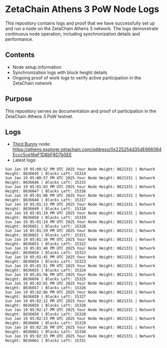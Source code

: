 # ZetaChain Athens 3 PoW Node Logs
This repository contains logs and proof that we have successfully set up and run a node on the ZetaChain Athens 3 network. The logs demonstrate continuous node operation, including synchronization details and performance.

## Contents
- Node setup information
- Synchronization logs with block height details
- Ongoing proof of work logs to verify active participation in the ZetaChain network

## Purpose
This repository serves as documentation and proof of participation in the ZetaChain Athens 3 PoW testnet.

## Logs

- [Third Bunny](https://thirdbunny.xyz/) node: https://athens.explorer.zetachain.com/address/0x225254d35dE666064Eccc5ce16eF1D8bF8D7b5EE
- Latest logs:
```
Sun Jan 19 05:00:52 PM UTC 2025 Your Node Height: 8621331 | Network Height: 8636645 | Blocks Left: 15314
Sun Jan 19 05:00:57 PM UTC 2025 Your Node Height: 8621331 | Network Height: 8636646 | Blocks Left: 15315
Sun Jan 19 05:01:03 PM UTC 2025 Your Node Height: 8621331 | Network Height: 8636647 | Blocks Left: 15316
Sun Jan 19 05:01:08 PM UTC 2025 Your Node Height: 8621331 | Network Height: 8636648 | Blocks Left: 15317
Sun Jan 19 05:01:13 PM UTC 2025 Your Node Height: 8621331 | Network Height: 8636649 | Blocks Left: 15318
Sun Jan 19 05:01:19 PM UTC 2025 Your Node Height: 8621331 | Network Height: 8636650 | Blocks Left: 15319
Sun Jan 19 05:01:24 PM UTC 2025 Your Node Height: 8621331 | Network Height: 8636651 | Blocks Left: 15320
Sun Jan 19 05:01:29 PM UTC 2025 Your Node Height: 8621331 | Network Height: 8636652 | Blocks Left: 15321
Sun Jan 19 05:01:34 PM UTC 2025 Your Node Height: 8621331 | Network Height: 8636653 | Blocks Left: 15322
Sun Jan 19 05:01:40 PM UTC 2025 Your Node Height: 8621331 | Network Height: 8636654 | Blocks Left: 15323
Sun Jan 19 05:01:45 PM UTC 2025 Your Node Height: 8621331 | Network Height: 8636654 | Blocks Left: 15323
Sun Jan 19 05:01:51 PM UTC 2025 Your Node Height: 8621331 | Network Height: 8636655 | Blocks Left: 15324
Sun Jan 19 05:01:56 PM UTC 2025 Your Node Height: 8621331 | Network Height: 8636656 | Blocks Left: 15325
Sun Jan 19 05:02:01 PM UTC 2025 Your Node Height: 8621331 | Network Height: 8636657 | Blocks Left: 15326
Sun Jan 19 05:02:06 PM UTC 2025 Your Node Height: 8621331 | Network Height: 8636658 | Blocks Left: 15327
Sun Jan 19 05:02:12 PM UTC 2025 Your Node Height: 8621331 | Network Height: 8636659 | Blocks Left: 15328
Sun Jan 19 05:02:17 PM UTC 2025 Your Node Height: 8621331 | Network Height: 8636659 | Blocks Left: 15328
Sun Jan 19 05:02:23 PM UTC 2025 Your Node Height: 8621331 | Network Height: 8636660 | Blocks Left: 15329
Sun Jan 19 05:02:28 PM UTC 2025 Your Node Height: 8621331 | Network Height: 8636661 | Blocks Left: 15330
Sun Jan 19 05:02:33 PM UTC 2025 Your Node Height: 8621331 | Network Height: 8636662 | Blocks Left: 15331
```

